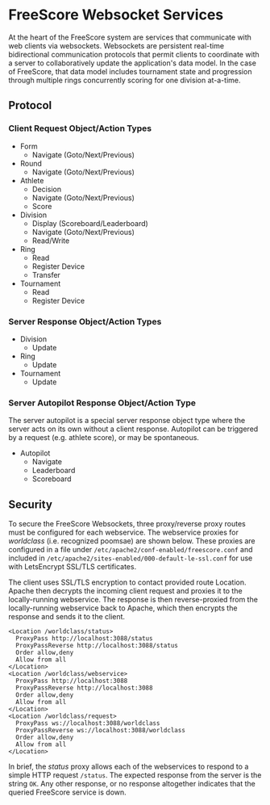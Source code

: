 # FreeScore Websocket Services

At the heart of the FreeScore system are services that communicate with web
clients via websockets. Websockets are persistent real-time bidirectional
communication protocols that permit clients to coordinate with a server to
collaboratively update the application's data model. In the case of FreeScore,
that data model includes tournament state and progression through multiple
rings concurrently scoring for one division at-a-time.

## Protocol

### Client Request Object/Action Types

* Form
  * Navigate (Goto/Next/Previous)
* Round
  * Navigate (Goto/Next/Previous)
* Athlete
  * Decision
  * Navigate (Goto/Next/Previous)
  * Score
* Division
  * Display (Scoreboard/Leaderboard)
  * Navigate (Goto/Next/Previous)
  * Read/Write
* Ring
  * Read
  * Register Device
  * Transfer
* Tournament
  * Read
  * Register Device

### Server Response Object/Action Types

* Division
  * Update
* Ring
  * Update
* Tournament
  * Update

### Server Autopilot Response Object/Action Type

The server autopilot is a special server response object type where the server
acts on its own without a client response. Autopilot can be triggered by a
request (e.g. athlete score), or may be spontaneous.

* Autopilot
  * Navigate
  * Leaderboard
  * Scoreboard

## Security

To secure the FreeScore Websockets, three proxy/reverse proxy routes must be
configured for each webservice. The webservice proxies for *worldclass* (i.e.
recognized poomsae) are shown below. These proxies are configured in a file
under `/etc/apache2/conf-enabled/freescore.conf` and included in 
`/etc/apache2/sites-enabled/000-default-le-ssl.conf` for use with LetsEncrypt
SSL/TLS certificates. 

The client uses SSL/TLS encryption to contact provided route Location. Apache
then decrypts the incoming client request and proxies it to the locally-running
webservice. The response is then reverse-proxied from the locally-running
webservice back to Apache, which then encrypts the response and sends it to the
client.

	<Location /worldclass/status>
	  ProxyPass http://localhost:3088/status
	  ProxyPassReverse http://localhost:3088/status
	  Order allow,deny
	  Allow from all
	</Location>
	<Location /worldclass/webservice>
	  ProxyPass http://localhost:3088
	  ProxyPassReverse http://localhost:3088
	  Order allow,deny
	  Allow from all
	</Location>
	<Location /worldclass/request>
	  ProxyPass ws://localhost:3088/worldclass
	  ProxyPassReverse ws://localhost:3088/worldclass
	  Order allow,deny
	  Allow from all
	</Location>

In brief, the *status* proxy allows each of the webservices to respond to a
simple HTTP request `/status`. The expected response from the server is the
string `OK`. Any other response, or no response altogether indicates that
the queried FreeScore service is down.


